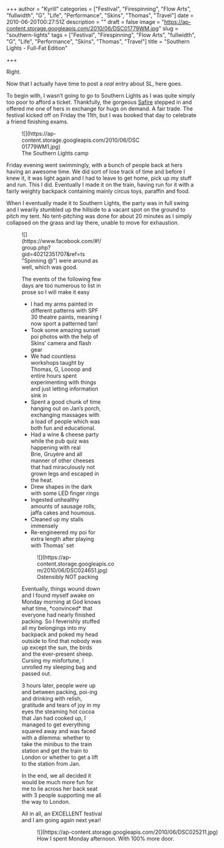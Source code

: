 +++
author = "Kyrill"
categories = ["Festival", "Firespinning", "Flow Arts", "fullwidth", "G", "Life", "Performance", "Skins", "Thomas", "Travel"]
date = 2010-06-20T00:27:51Z
description = ""
draft = false
image = "https://ap-content.storage.googleapis.com/2010/06/DSC01779WM.jpg"
slug = "southern-lights"
tags = ["Festival", "Firespinning", "Flow Arts", "fullwidth", "G", "Life", "Performance", "Skins", "Thomas", "Travel"]
title = "Southern Lights - Full-Fat Edition"

+++


Right.

Now that I actually have time to post a *real* entry about SL, here goes.

To begin with, I wasn’t going to go to Southern Lights as I was quite simply too poor to afford a ticket. Thankfully, the gorgeous [Safire](https://www.safiredance.com/) stepped in and offered me one of hers in exchange for hugs on demand. A fair trade. The festival kicked off on Friday the 11th, but I was booked that day to celebrate a friend finishing exams.

<figure class="thumbnail wp-caption alignleft" id="attachment_109" style="width: 310px">
![](https://ap-content.storage.googleapis.com/2010/06/DSC01779WM1.jpg)
<figcaption class="caption wp-caption-text">The Southern Lights camp</figcaption></figure>Friday evening went swimmingly, with a bunch of people back at hers having an awesome time. We did sort of lose track of time and before I knew it, it was light again and I had to leave to get home, pick up my stuff and run. This I did. Eventually I made it on the train, having run for it with a fairly weighty backpack containing mainly circus toys, paraffin and food.

When I eventually made it to Southern Lights, the party was in full swing and I wearily stumbled up the hillside to a vacant spot on the ground to pitch my tent. No tent-pitching was done for about 20 minutes as I simply collapsed on the grass and lay there, unable to move for exhaustion.

<figure class="thumbnail wp-caption alignright" id="attachment_110" style="width: 210px">
![](https://www.facebook.com/#!/group.php?gid=40212351707&ref=ts "Spinning @")
 were around as well, which was good.

The events of the following few days are too numerous to list in prose so I will make it easy

- I had my arms painted in different patterns with SPF 30 theatre paints, meaning I now sport a patterned tan!
- Took some amazing sunset poi photos with the help of Skins’ camera and flash gear
- We had countless workshops taught by Thomas, G, Loooop and entire hours spent experimenting with things and just letting information sink in
- Spent a good chunk of time hanging out on Jan’s porch, exchanging massages with a load of people which was both fun and educational.
- Had a wine & cheese party while the pub quiz was happening with real Brie, Gruyère and all manner of other cheeses that had miraculously not grown legs and escaped in the heat.
- Drew shapes in the dark with some LED finger rings
- Ingested unhealthy amounts of sausage rolls, jaffa cakes and houmous.
- Cleaned up my stalls immensely
- Re-engineered my poi for extra length after playing with Thomas’ set

<figure class="thumbnail wp-caption alignleft" id="attachment_111" style="width: 210px">
![](https://ap-content.storage.googleapis.com/2010/06/DSC024651.jpg)
<figcaption class="caption wp-caption-text">Ostensibly NOT packing</figcaption></figure>Eventually, things wound down and I found myself awake on Monday morning at God knows what time, *convinced* that everyone had nearly finished packing. So I feverishly stuffed all my belongings into my backpack and poked my head outside to find that nobody was up except the sun, the birds and the ever-present sheep. Cursing my misfortune, I unrolled my sleeping bag and passed out.

3 hours later, people *were* up and between packing, poi-ing and drinking with relish, gratitude and tears of joy in my eyes the steaming hot cocoa that Jan had cooked up, I managed to get everything squared away and was faced with a dilemma: whether to take the minibus to the train station and get the train to London or whether to get a lift to the station from Jan.

In the end, we all decided it would be much more fun for me to lie across her back seat with 3 people supporting me all the way to London.

All in all, an EXCELLENT festival and I am going again next year!

<figure class="thumbnail wp-caption aligncenter" id="attachment_112" style="width: 476px">
![](https://ap-content.storage.googleapis.com/2010/06/DSC025211.jpg)
<figcaption class="caption wp-caption-text">How I spent Monday afternoon. With 100% more door. </figcaption></figure>
